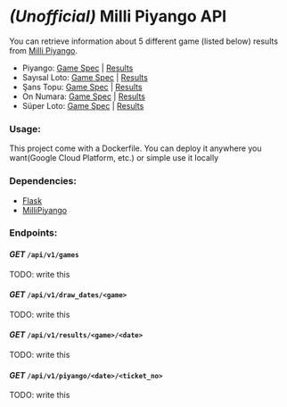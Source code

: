 # _(Unofficial)_ Milli Piyango API

You can retrieve information about 5 different game (listed below) results from [Milli Piyango](http://www.mpi.gov.tr/).

* Piyango: [Game Spec](http://www.mpi.gov.tr/?q=node/1) | [Results](http://www.mpi.gov.tr/sonuclar/_cs_piyango.php)
* Sayısal Loto: [Game Spec](http://www.mpi.gov.tr/node/73?q=node/33) | [Results](http://www.mpi.gov.tr/sonuclar/_cs_sayisal.php)
* Şans Topu: [Game Spec](http://www.mpi.gov.tr/node/73?q=node/31) | [Results](http://www.mpi.gov.tr/sonuclar/_cs_sanstopu.php)
* On Numara: [Game Spec](http://www.mpi.gov.tr/node/73?q=node/8) | [Results](http://www.mpi.gov.tr/sonuclar/_cs_onnumara.php)
* Süper Loto: [Game Spec](http://www.mpi.gov.tr/node/73?q=node/32) | [Results](http://www.mpi.gov.tr/sonuclar/_cs_superloto.php)


### Usage:
This project come with a Dockerfile. You can deploy it anywhere you want(Google Cloud Platform, etc.) or simple use it locally

### Dependencies:
* [Flask](http://flask.pocoo.org/)
* [MilliPiyango](https://github.com/molcay/milli-piyango/)


### Endpoints:

#### _GET_ `/api/v1/games`
TODO: write this

#### _GET_ `/api/v1/draw_dates/<game>`
TODO: write this

#### _GET_ `/api/v1/results/<game>/<date>`
TODO: write this

#### _GET_ `/api/v1/piyango/<date>/<ticket_no>`
TODO: write this

